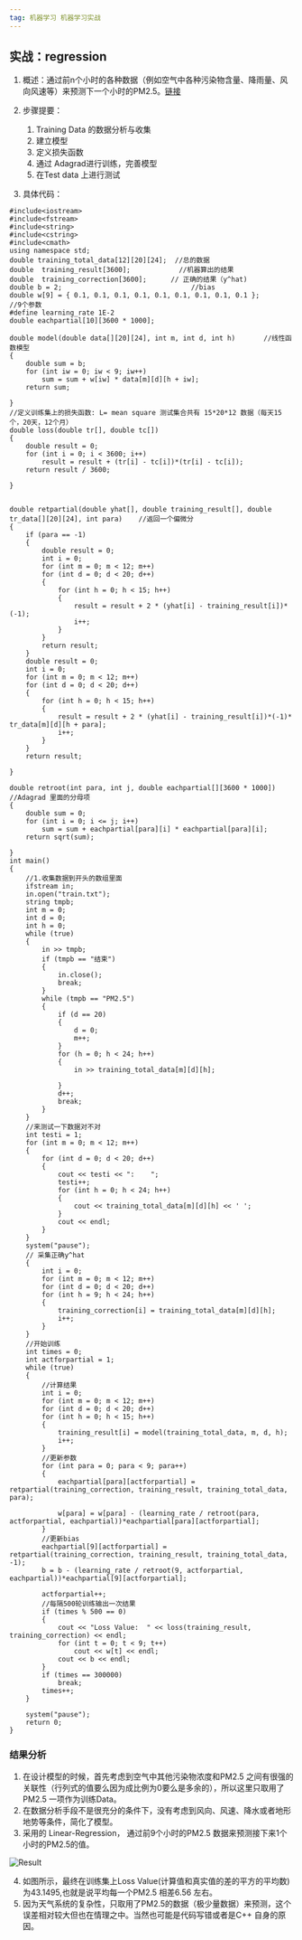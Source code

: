```yaml
---
tag: 机器学习 机器学习实战
---
```




## 实战：regression

1. 概述：通过前n个小时的各种数据（例如空气中各种污染物含量、降雨量、风向风速等）来预测下一个小时的PM2.5。[链接](https://ntumlta.github.io/2017fall-ml-hw1/)
2. 步骤提要：
   1. Training Data 的数据分析与收集
   2. 建立模型
   3. 定义损失函数
   4. 通过 Adagrad进行训练，完善模型
   5. 在Test data 上进行测试



3. 具体代码：





```
#include<iostream>
#include<fstream>
#include<string>
#include<cstring>
#include<cmath>
using namespace std;
double training_total_data[12][20][24];  //总的数据
double  training_result[3600];            //机器算出的结果
double  training_correction[3600];	    // 正确的结果（y^hat)
double b = 2;                                //bias
double w[9] = { 0.1, 0.1, 0.1, 0.1, 0.1, 0.1, 0.1, 0.1, 0.1 };							//9个参数
#define learning_rate 1E-2
double eachpartial[10][3600 * 1000];

double model(double data[][20][24], int m, int d, int h)       //线性函数模型
{
	double sum = b;
	for (int iw = 0; iw < 9; iw++)
		sum = sum + w[iw] * data[m][d][h + iw];
	return sum;

}
//定义训练集上的损失函数: L= mean square 测试集合共有 15*20*12 数据（每天15个，20天，12个月）
double loss(double tr[], double tc[])
{
	double result = 0;
	for (int i = 0; i < 3600; i++)
		result = result + (tr[i] - tc[i])*(tr[i] - tc[i]);
	return result / 3600;                    

}


double retpartial(double yhat[], double training_result[], double tr_data[][20][24], int para)    //返回一个偏微分
{
	if (para == -1)
	{
		double result = 0;
		int i = 0;
		for (int m = 0; m < 12; m++)
		for (int d = 0; d < 20; d++)
		{
			for (int h = 0; h < 15; h++)
			{
				result = result + 2 * (yhat[i] - training_result[i])*(-1);
				i++;
			}
		}
		return result;
	}
	double result = 0;
	int i = 0;
	for (int m = 0; m < 12; m++)
	for (int d = 0; d < 20; d++)
	{
		for (int h = 0; h < 15; h++)
		{
			result = result + 2 * (yhat[i] - training_result[i])*(-1)* tr_data[m][d][h + para];
			i++;
		}
	}
	return result;

}

double retroot(int para, int j, double eachpartial[][3600 * 1000])     //Adagrad 里面的分母项
{
	double sum = 0;
	for (int i = 0; i <= j; i++)
		sum = sum + eachpartial[para][i] * eachpartial[para][i];
	return sqrt(sum);

}
int main()
{
	//1.收集数据到开头的数组里面
	ifstream in;
	in.open("train.txt");
	string tmpb;
	int m = 0;
	int d = 0;
	int h = 0;
	while (true)
	{
		in >> tmpb;
		if (tmpb == "结束")
		{
			in.close();
			break;
		}
		while (tmpb == "PM2.5")
		{
			if (d == 20)
			{
				d = 0;
				m++;
			}
			for (h = 0; h < 24; h++)
			{
				in >> training_total_data[m][d][h];

			}
			d++;
			break;
		}
	}
	//来测试一下数据对不对
	int testi = 1;
	for (int m = 0; m < 12; m++)
	{
		for (int d = 0; d < 20; d++)
		{
			cout << testi << ":    ";
			testi++;
			for (int h = 0; h < 24; h++)
			{
				cout << training_total_data[m][d][h] << ' ';
			}
			cout << endl;
		}
	}
	system("pause");
	// 采集正确y^hat
	{
		int i = 0;
		for (int m = 0; m < 12; m++)
		for (int d = 0; d < 20; d++)
		for (int h = 9; h < 24; h++)
		{
			training_correction[i] = training_total_data[m][d][h];
			i++;
		}
	}
	//开始训练
	int times = 0;
	int actforpartial = 1;
	while (true)
	{
		//计算结果
		int i = 0;
		for (int m = 0; m < 12; m++)
		for (int d = 0; d < 20; d++)
		for (int h = 0; h < 15; h++)
		{
			training_result[i] = model(training_total_data, m, d, h);
			i++;
		}
		//更新参数
		for (int para = 0; para < 9; para++)
		{
			eachpartial[para][actforpartial] = retpartial(training_correction, training_result, training_total_data, para);

			w[para] = w[para] - (learning_rate / retroot(para, actforpartial, eachpartial))*eachpartial[para][actforpartial];
		}
		//更新bias
		eachpartial[9][actforpartial] = retpartial(training_correction, training_result, training_total_data, -1);
		b = b - (learning_rate / retroot(9, actforpartial, eachpartial))*eachpartial[9][actforpartial];

		actforpartial++;
		//每隔500轮训练输出一次结果
		if (times % 500 == 0)
		{
			cout << "Loss Value:  " << loss(training_result, training_correction) << endl;
			for (int t = 0; t < 9; t++)
				cout << w[t] << endl;
			cout << b << endl;
		}
		if (times == 300000)
			break;
		times++;
	}

	system("pause");
	return 0;
}
```







### 结果分析

1. 在设计模型的时候，首先考虑到空气中其他污染物浓度和PM2.5 之间有很强的关联性（行列式的值要么因为成比例为0要么是多余的），所以这里只取用了PM2.5 一项作为训练Data。
2. 在数据分析手段不是很充分的条件下，没有考虑到风向、风速、降水或者地形地势等条件，简化了模型。
3. 采用的 Linear-Regression， 通过前9个小时的PM2.5 数据来预测接下来1个小时的PM2.5的值。





![Result](https://i.loli.net/2018/12/06/5c0902bea9788.png)

4. 如图所示，最终在训练集上Loss Value(计算值和真实值的差的平方的平均数)为43.1495,也就是说平均每一个PM2.5 相差6.56 左右。
5. 因为天气系统的复杂性，只取用了PM2.5的数据（极少量数据）来预测，这个误差相对较大但也在情理之中。当然也可能是代码写错或者是C++ 自身的原因。











